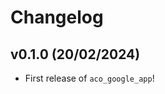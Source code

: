 # Changelog

<!--next-version-placeholder-->

## v0.1.0 (20/02/2024)

- First release of `aco_google_app`!